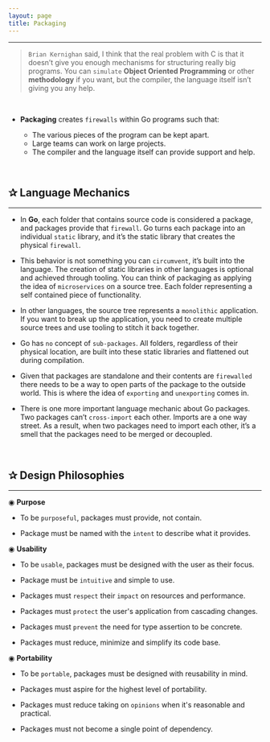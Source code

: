 ```yaml
---
layout: page
title: Packaging
---
```

***

<!-- markdownlint-disable MD002 -->

> `Brian Kernighan` said,  I think that the real problem with C is that it doesn’t give you enough mechanisms for structuring really big programs. You can `simulate` **Object Oriented Programming** or other **methodology** if you want, but the compiler, the language itself isn’t giving you any help.

&nbsp;

* **Packaging** creates `firewalls` within Go programs such that:

  * The various pieces of the program can be kept apart.
  * Large teams can work on large projects.
  * The compiler and the language itself can provide support and help.

&nbsp;

## ✰ Language Mechanics

***

* In __Go__, each folder that contains source code is considered a package, and packages provide that `firewall`. Go turns each package into an individual `static` library, and it’s the static library that creates the physical `firewall`.

* This behavior is not something you can `circumvent`, it’s built into the language. The creation of static libraries in other languages is optional and achieved through tooling. You can think of packaging as applying the idea of `microservices` on a source tree. Each folder representing a self contained piece of functionality.

* In other languages, the source tree represents a `monolithic` application. If you want to break up the application, you need to create multiple source trees and use tooling to stitch it back together.

* Go has `no` concept of `sub-packages`. All folders, regardless of their physical location, are built into these static libraries and flattened out during compilation.

* Given that packages are standalone and their contents are `firewalled` there needs to be a way to open parts of the package to the outside world. This is where the idea of `exporting` and `unexporting` comes in.

* There is one more important language mechanic about Go packages. Two packages can’t `cross-import` each other. Imports are a one way street. As a result, when two packages need to import each other, it’s a smell that the packages need to be merged or decoupled.

&nbsp;

## ✰ Design Philosophies

***

◉ __Purpose__

* To be `purposeful`, packages must provide, not contain.

* Package must be named with the `intent` to describe what it provides.

◉ __Usability__

* To be `usable`, packages must be designed with the user as their focus.

* Package must be `intuitive` and simple to use.

* Packages must `respect` their `impact` on resources and performance.

* Packages must `protect` the user's application from cascading changes.

* Packages must `prevent` the need for type assertion to be concrete.

* Packages must reduce, minimize and simplify its code base.

◉ __Portability__

* To be `portable`, packages must be designed with reusability in mind.

* Packages must aspire for the highest level of portability.

* Packages must reduce taking on `opinions` when it's reasonable and practical.

* Packages must not become a single point of dependency.